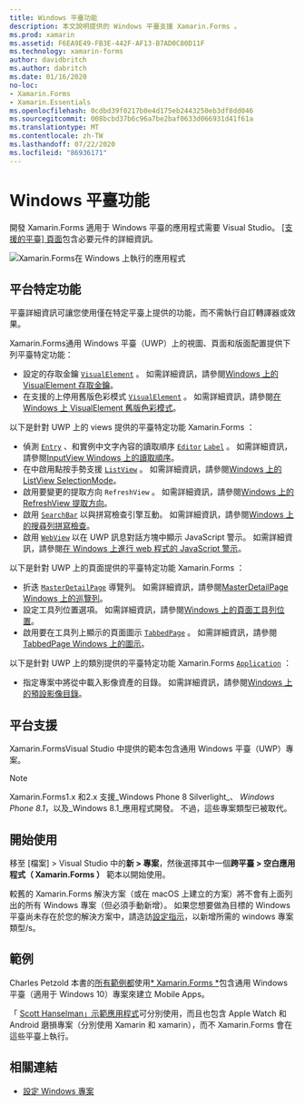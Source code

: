 ```yaml
---
title: Windows 平臺功能
description: 本文說明提供的 Windows 平臺支援 Xamarin.Forms 。
ms.prod: xamarin
ms.assetid: F6EA9E49-FB3E-442F-AF13-B7AD0C80D11F
ms.technology: xamarin-forms
author: davidbritch
ms.author: dabritch
ms.date: 01/16/2020
no-loc:
- Xamarin.Forms
- Xamarin.Essentials
ms.openlocfilehash: 0cdbd39f0217b0e4d175eb2443250eb3df8dd046
ms.sourcegitcommit: 008bcbd37b6c96a7be2baf0633d066931d41f61a
ms.translationtype: MT
ms.contentlocale: zh-TW
ms.lasthandoff: 07/22/2020
ms.locfileid: "86936171"
---
```

# <a name="windows-platform-features"></a>Windows 平臺功能

開發 Xamarin.Forms 適用于 Windows 平臺的應用程式需要 Visual Studio。 [[支援的平臺] 頁面](~/get-started/supported-platforms.md)包含必要元件的詳細資訊。

![Xamarin.Forms在 Windows 上執行的應用程式](images/allhanselman.png)

## <a name="platform-specifics"></a>平台特定功能

平臺詳細資訊可讓您使用僅在特定平臺上提供的功能，而不需執行自訂轉譯器或效果。

Xamarin.Forms通用 Windows 平臺（UWP）上的視圖、頁面和版面配置提供下列平臺特定功能：

- 設定的存取金鑰 [`VisualElement`](xref:Xamarin.Forms.VisualElement) 。 如需詳細資訊，請參閱[Windows 上的 VisualElement 存取金鑰](visualelement-access-keys.md)。
- 在支援的上停用舊版色彩模式 [`VisualElement`](xref:Xamarin.Forms.VisualElement) 。 如需詳細資訊，請參閱[在 Windows 上 VisualElement 舊版色彩模式](legacy-color-mode.md)。

以下是針對 UWP 上的 views 提供的平臺特定功能 Xamarin.Forms ：

- 偵測 [`Entry`](xref:Xamarin.Forms.Entry) 、和實例中文字內容的讀取順序 [`Editor`](xref:Xamarin.Forms.Editor) [`Label`](xref:Xamarin.Forms.Label) 。 如需詳細資訊，請參閱[InputView Windows 上的讀取順序](inputview-reading-order.md)。
- 在中啟用點按手勢支援 [`ListView`](xref:Xamarin.Forms.ListView) 。 如需詳細資訊，請參閱[Windows 上的 ListView SelectionMode](listview-selectionmode.md)。
- 啟用要變更的提取方向 `RefreshView` 。 如需詳細資訊，請參閱[Windows 上的 RefreshView 提取方向](refreshview-pulldirection.md)。
- 啟用 [`SearchBar`](xref:Xamarin.Forms.SearchBar) 以與拼寫檢查引擎互動。 如需詳細資訊，請參閱[Windows 上的搜尋列拼寫檢查](searchbar-spell-check.md)。
- 啟用 [`WebView`](xref:Xamarin.Forms.WebView) 以在 UWP 訊息對話方塊中顯示 JavaScript 警示。 如需詳細資訊，請參閱[在 Windows 上進行 web 程式的 JavaScript 警示](webview-javascript-alert.md)。

以下是針對 UWP 上的頁面提供的平臺特定功能 Xamarin.Forms ：

- 折迭 [`MasterDetailPage`](xref:Xamarin.Forms.MasterDetailPage) 導覽列。 如需詳細資訊，請參閱[MasterDetailPage Windows 上的巡覽列](masterdetailpage-navigation-bar.md)。
- 設定工具列位置選項。 如需詳細資訊，請參閱[Windows 上的頁面工具列位置](page-toolbar-placement.md)。
- 啟用要在工具列上顯示的頁面圖示 [`TabbedPage`](xref:Xamarin.Forms.TabbedPage) 。 如需詳細資訊，請參閱[TabbedPage Windows 上的圖示](tabbedpage-icons.md)。

以下是針對 UWP 上的類別提供的平臺特定功能 Xamarin.Forms [`Application`](xref:Xamarin.Forms.Application) ：

- 指定專案中將從中載入影像資產的目錄。 如需詳細資訊，請參閱[Windows 上的預設影像目錄](default-image-directory.md)。

## <a name="platform-support"></a>平台支援

Xamarin.FormsVisual Studio 中提供的範本包含通用 Windows 平臺（UWP）專案。

> [!NOTE]
> Xamarin.Forms1.x 和2.x 支援_Windows Phone 8 Silverlight_、 _Windows Phone 8.1_，以及_Windows 8.1_應用程式開發。 不過，這些專案類型已被取代。

## <a name="getting-started"></a>開始使用

移至 [檔案] > Visual Studio 中的**新 > 專案**，然後選擇其中一個**跨平臺 > 空白應用程式（ Xamarin.Forms ）** 範本以開始使用。

較舊的 Xamarin.Forms 解決方案（或在 macOS 上建立的方案）將不會有上面列出的所有 Windows 專案（但必須手動新增）。 如果您想要做為目標的 Windows 平臺尚未存在於您的解決方案中，請造訪[設定指示](installation/index.md)，以新增所需的 windows 專案類型/s。

## <a name="samples"></a>範例

Charles Petzold 本書的[所有範例都](https://github.com/xamarin/xamarin-forms-book-preview-2)使用[* Xamarin.Forms *](~/xamarin-forms/creating-mobile-apps-xamarin-forms/index.md)包含通用 Windows 平臺（適用于 Windows 10）專案來建立 Mobile Apps。

「 [Scott Hanselman」示範應用程式](https://github.com/jamesmontemagno/Hanselman.Forms)可分別使用，而且也包含 Apple Watch 和 Android 磨損專案（分別使用 Xamarin 和 xamarin），而不 Xamarin.Forms 會在這些平臺上執行。

## <a name="related-links"></a>相關連結

- [設定 Windows 專案](~/xamarin-forms/platform/windows/installation/index.md)
